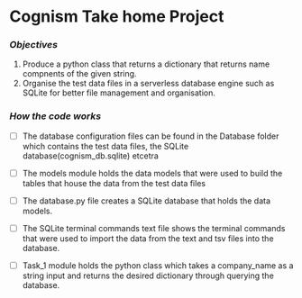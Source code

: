 # Cognism Take home Project



### *Objectives*
 1. Produce a python class that  returns a dictionary that returns  name compnents of the given string.
 2. Organise the test data files in a serverless database engine such as  SQLite for better file management and organisation.

### *How the code works*

 - [ ] The database configuration files can be found in the Database folder which contains the test data files, the SQLite   
     database(cognism_db.sqlite) etcetra

 - [ ] The models module holds the data models that were used to build
       the tables that house the data from   the test data files
 - [ ] The database.py file creates a SQLite database   that holds the   data models.

 - [ ] The SQLite terminal commands text file   shows the terminal  commands that were used to import the data from   the text and  tsv files into the database.
 - [ ] Task_1 module  holds the python class which takes a company_name as a string input and returns the desired dictionary through querying the database.
